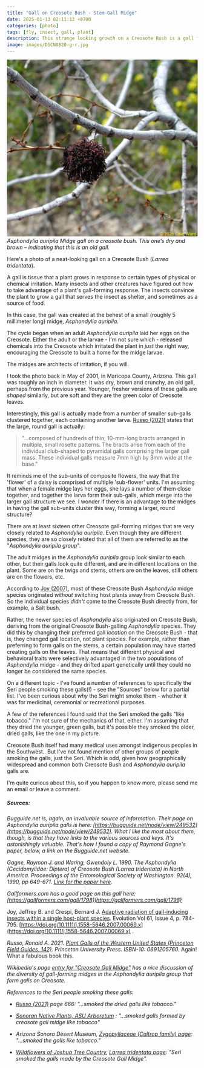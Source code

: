 ```yaml
---
title: "Gall on Creosote Bush - Stem-Gall Midge"
date: 2025-01-13 02:11:12 +0700
categories: [photo]
tags: [fly, insect, gall, plant]    
description: This strange looking growth on a Creosote Bush is a gall formed by a Stem-Gall Midge, Asphondylia auripila.
image: images/DSCN0820-g-r.jpg
---
```


![Creosote Bush Gall](images/DSCN0820-g-r.jpg "Creosote Bush Gall")
*Asphondylia auripila Midge gall on a creosote bush. This one’s dry and brown – indicating that this is an old gall.*

Here's a photo of a neat-looking gall on a Creosote Bush (_Larrea tridentata_).

A gall is tissue that a plant grows in response to certain types of physical or chemical irritation. Many insects and other creatures have figured out how to take advantage of a plant's gall-forming response. The insects convince the plant to grow a gall that serves the insect as shelter, and sometimes as a source of food.

In this case, the gall was created at the behest of a small (roughly 5 millimeter long) midge, _Asphondylia auripila_.

The cycle began when an adult _Asphondylia auripila_ laid her eggs on the Creosote. Either the adult or the larvae - I'm not sure which - released chemicals into the Creosote which irritated the plant in _just_ the right way, encouraging the Creosote to built a home for the midge larvae.

The midges are architects of irritation, if you will.

I took the photo back in May of 2001, in Maricopa County, Arizona. This gall was roughly an inch in diameter. It was dry, brown and crunchy, an old gall, perhaps from the previous year. Younger, fresher versions of these galls are _shaped_ similarly, but are soft and they are the green color of Creosote leaves.

Interestingly, this gall is actually made from a number of smaller sub-galls clustered together, each containing another larva. [Russo (2021)](https://www.amazon.com/Western-United-States-Princeton-Guides/dp/0691205760?psc=1) states that the large, round gall is actually:

> "...composed of hundreds of thin, 10-mm-long bracts arranged in multiple, small rosette patterns. The bracts arise from each of the individual club-shaped to pyramidal galls comprising the larger gall mass. These individual galls measure 7mm high by 3mm wide at the base."

It reminds me of the sub-units of composite flowers, the way that the 'flower' of a daisy is comprised of multiple 'sub-flower' units. I'm assuming that when a female midge lays her eggs, she lays a number of them close together, and together the larva form their sub-galls, which merge into the larger gall structure we see. I wonder if there is an advantage to the midges in having the gall sub-units cluster this way, forming a larger, round structure?

There are at least sixteen other Creosote gall-forming midges that are very closely related to _Asphondylia auripila_. Even though they are different species, they are so closely related that all of them are referred to as the "_Asphondylia auripila group_".

The adult midges in the _Asphondylia auripila_ group look similar to each other, but their galls look quite different, and are in different locations on the plant. Some are on the twigs and stems, others are on the leaves, still others are on the flowers, etc.

According to [Joy (2007)](https://doi.org/10.1111/j.1558-5646.2007.00069.x), most of these Creosote Bush _Asphondylia_ midge species originated _without_ switching host plants away from Creosote Bush. So the individual species _didn't_ come to the Creosote Bush directly from, for example, a Salt bush.

Rather, the newer species of _Asphondylia_ also originated on Creosote Bush, deriving from the original Creosote Bush-galling _Asphondylia_ species. They did this by changing their preferred gall _location_ on the Creosote Bush - that is, they changed gall location, not plant species. For example, rather than preferring to form galls on the stems, a certain population may have started creating galls on the leaves. That means that different physical and behavioral traits were selectively advantaged in the two populations of _Asphondylia_ midge - and they drifted apart genetically until they could no longer be considered the same species.

On a different topic - I've found a number of references to specifically the Seri people smoking these galls(!) - see the "Sources" below for a partial list. I've been curious about _why_ the Seri might smoke them - whether it was for medicinal, ceremonial or recreational purposes.

A few of the references I found said that the Seri smoked the galls "like tobacco." I'm not sure of the mechanics of that, either. I'm assuming that they dried the younger, green galls, but it's possible they smoked the older, dried galls, like the one in my picture.

Creosote Bush itself had many medical uses amongst indigenous peoples in the Southwest.. But I've not found mention of other groups of people smoking the galls, just the Seri. Which is odd, given how geographically widespread and common both Creosote Bush and _Asphondylia auripila_ galls are.

I'm quite curious about this, so if you happen to know more, please send me an email or leave a comment.

##### _Sources:_

_Bugguide.net is, again, an invaluable source of information. Their page on Asphondylia auripila galls is here: [https://bugguide.net/node/view/249532](https://bugguide.net/node/view/249532). What I like the most about them, though, is that they have links to the various sources and keys. It's astonishingly valuable. That's how I found a copy of Raymond Gagne's paper, below, a link on the Bugguide.net website._

_Gagne, Raymon J. and Waring, Gwendoly L. 1990. The Asphondylia (Cecidomyiidae: Diptera) of Creosote Bush (Larrea tridentata) in North America. Proceedings of the Entomological Society of Washington. 92(4), 1990, pp 649-671. [Link for the paper here](https://ia601306.us.archive.org/11/items/biostor-75027/biostor-75027.pdf)._

_Gallformers.com has a good page on this gall here: [https://gallformers.com/gall/1798](https://gallformers.com/gall/1798)_

Joy, Jeffrey B. and Crespi, Bernard J. [Adaptive radiation of gall-inducing insects within a single host-plant species](https://onlinelibrary.wiley.com/doi/full/10.1111/j.1558-5646.2007.00069.x). Evolution Vol 61, Issue 4, p. 784-795. [https://doi.org/10.1111/j.1558-5646.2007.00069.x](https://doi.org/10.1111/j.1558-5646.2007.00069.x) .

_Russo, Ronald A. 2021. [Plant Galls of the Western United States (Princeton Field Guides, 142)](https://www.amazon.com/Western-United-States-Princeton-Guides/dp/0691205760?psc=1). Princeton University Press. ISBN-10: 0691205760._ Again! What a fabulous book this.

_Wikipedia's page [entry for "Creosote Gall Midge"](https://en.wikipedia.org/wiki/Creosote_gall_midge) has a nice discussion of the diversity of gall-forming midges in the Asphondylia auripila group that form galls on Creosote._

_References to the Seri people smoking these galls:_

- _[Russo (2021)](https://www.amazon.com/Western-United-States-Princeton-Guides/dp/0691205760?psc=1) page 666: "...smoked the dried galls like tobacco."_

- _[Sonoran Native Plants, ASU Arboretum](https://arboretum.arizona.edu/sonoran-native-virtual-tour-creosote) : "...smoked galls formed by creosote gall midge like tobacco"_

- _Arizona Sonora Desert Museum, [Zygopyllaceae (Caltrop family) page](https://www.desertmuseum.org/books/nhsd_zygophyllaceae.php): "...smoked the galls like tobacco."_

- _[Wildflowers of Joshua Tree Country](https://wildflowersofjoshuatreecountry.com/plant-entry/larrea-tridentata-creosote-bush/), [Larrea tridentata page](https://wildflowersofjoshuatreecountry.com/plant-entry/larrea-tridentata-creosote-bush/): "Seri smoked the galls made by the Creosote Gall Midge"._
